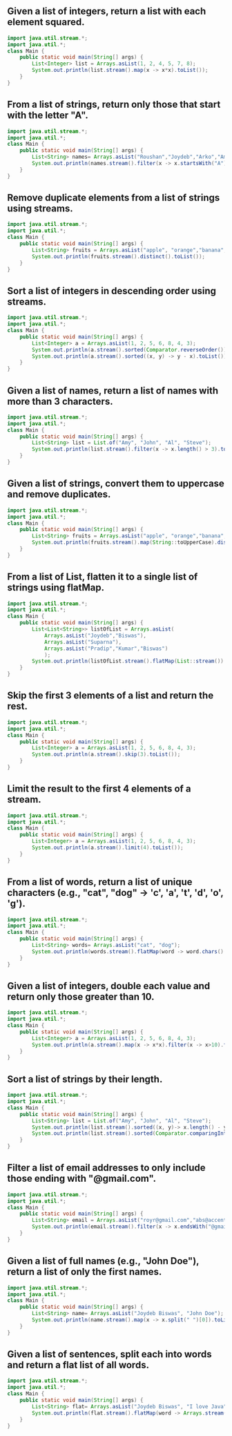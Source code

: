 ## Given a list of integers, return a list with each element squared.
```java
import java.util.stream.*;
import java.util.*;
class Main {
    public static void main(String[] args) {
        List<Integer> list = Arrays.asList(1, 2, 4, 5, 7, 8);
        System.out.println(list.stream().map(x -> x*x).toList());
    }
}
```

## From a list of strings, return only those that start with the letter "A".
```java
import java.util.stream.*;
import java.util.*;
class Main {
    public static void main(String[] args) {
        List<String> names= Arrays.asList("Roushan","Joydeb","Arko","Aman","Joy");
        System.out.println(names.stream().filter(x -> x.startsWith("A")).toList());
    }
}
```

## Remove duplicate elements from a list of strings using streams.
```java
import java.util.stream.*;
import java.util.*;
class Main {
    public static void main(String[] args) {
        List<String> fruits = Arrays.asList("apple", "orange","banana","apple","orange");
        System.out.println(fruits.stream().distinct().toList());
    }
}
```

## Sort a list of integers in descending order using streams.
```java
import java.util.stream.*;
import java.util.*;
class Main {
    public static void main(String[] args) {
        List<Integer> a = Arrays.asList(1, 2, 5, 6, 8, 4, 3);
        System.out.println(a.stream().sorted(Comparator.reverseOrder()).toList());
        System.out.println(a.stream().sorted((x, y) -> y - x).toList());
    }
}
```

## Given a list of names, return a list of names with more than 3 characters.
```java
import java.util.stream.*;
import java.util.*;
class Main {
    public static void main(String[] args) {
        List<String> list = List.of("Amy", "John", "Al", "Steve");
        System.out.println(list.stream().filter(x -> x.length() > 3).toList());
    }
}
```

## Given a list of strings, convert them to uppercase and remove duplicates.
```java
import java.util.stream.*;
import java.util.*;
class Main {
    public static void main(String[] args) {
        List<String> fruits = Arrays.asList("apple", "orange","banana","apple","orange");
        System.out.println(fruits.stream().map(String::toUpperCase).distinct().toList());
    }
}
```

## From a list of List<String>, flatten it to a single list of strings using flatMap.
```java
import java.util.stream.*;
import java.util.*;
class Main {
    public static void main(String[] args) {
        List<List<String>> listOfList = Arrays.asList(
            Arrays.asList("Joydeb","Biswas"),
            Arrays.asList("Suparna"),
            Arrays.asList("Pradip","Kumar","Biswas")
            );
        System.out.println(listOfList.stream().flatMap(List::stream()).toList());
    }
}
```

## Skip the first 3 elements of a list and return the rest.
```java
import java.util.stream.*;
import java.util.*;
class Main {
    public static void main(String[] args) {
        List<Integer> a = Arrays.asList(1, 2, 5, 6, 8, 4, 3);
        System.out.println(a.stream().skip(3).toList());
    }
}
```

## Limit the result to the first 4 elements of a stream.
```java
import java.util.stream.*;
import java.util.*;
class Main {
    public static void main(String[] args) {
        List<Integer> a = Arrays.asList(1, 2, 5, 6, 8, 4, 3);
        System.out.println(a.stream().limit(4).toList());
    }
}
```

## From a list of words, return a list of unique characters (e.g., "cat", "dog" → 'c', 'a', 't', 'd', 'o', 'g').
```java
import java.util.stream.*;
import java.util.*;
class Main {
    public static void main(String[] args) {
        List<String> words= Arrays.asList("cat", "dog");
        System.out.println(words.stream().flatMap(word -> word.chars().mapToObj(c -> (char) c)).toList());
    }
}
```

## Given a list of integers, double each value and return only those greater than 10.
```java
import java.util.stream.*;
import java.util.*;
class Main {
    public static void main(String[] args) {
        List<Integer> a = Arrays.asList(1, 2, 5, 6, 8, 4, 3);
        System.out.println(a.stream().map(x -> x*x).filter(x -> x>10).toList());
    }
}
```

## Sort a list of strings by their length.
```java
import java.util.stream.*;
import java.util.*;
class Main {
    public static void main(String[] args) {
        List<String> list = List.of("Amy", "John", "Al", "Steve");
        System.out.println(list.stream().sorted((x, y)-> x.length() - y.length()).toList());
        System.out.println(list.stream().sorted(Comparator.comparingInt(String::length)).toList());
    }
}
```

## Filter a list of email addresses to only include those ending with "@gmail.com".
```java
import java.util.stream.*;
import java.util.*;
class Main {
    public static void main(String[] args) {
        List<String> email = Arrays.asList("royr@gmail.com","abs@accenture.com","kal.123@gmail.com");
        System.out.println(email.stream().filter(x -> x.endsWith("@gmail.com")).toList());
    }
}
```

##  Given a list of full names (e.g., "John Doe"), return a list of only the first names.
```java
import java.util.stream.*;
import java.util.*;
class Main {
    public static void main(String[] args) {
        List<String> name= Arrays.asList("Joydeb Biswas", "John Doe");
        System.out.println(name.stream().map(x -> x.split(" ")[0]).toList());
    }
}
```

##  Given a list of sentences, split each into words and return a flat list of all words.
```java
import java.util.stream.*;
import java.util.*;
class Main {
    public static void main(String[] args) {
        List<String> flat= Arrays.asList("Joydeb Biswas", "I love Java", "I am a full stack developer");
        System.out.println(flat.stream().flatMap(word -> Arrays.stream(word.split(" "))).toList());
    }
}
```












